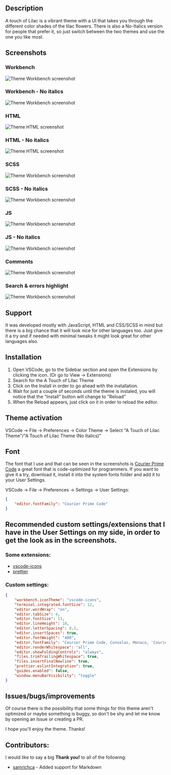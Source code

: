 ## Description
A touch of Lilac is a vibrant theme with a UI that takes you through the different color shades of the lilac flowers.
There is also a No-Italics version for people that prefer it, so just switch between the two themes and use the one you like most.

## Screenshots

### Workbench
![Theme Workbench screenshot](https://raw.githubusercontent.com/alexnho/vscode-a-touch-of-lilac-theme/master/images/workbench.jpg)

### Workbench - No italics
![Theme Workbench screenshot](https://raw.githubusercontent.com/alexnho/vscode-a-touch-of-lilac-theme/master/images/workbench_no_italics.jpg)

### HTML
![Theme HTML screenshot](https://raw.githubusercontent.com/alexnho/vscode-a-touch-of-lilac-theme/master/images/html.jpg)

### HTML - No italics
![Theme HTML screenshot](https://raw.githubusercontent.com/alexnho/vscode-a-touch-of-lilac-theme/master/images/html_no_italics.jpg)

### SCSS
![Theme Workbench screenshot](https://raw.githubusercontent.com/alexnho/vscode-a-touch-of-lilac-theme/master/images/scss.jpg)

### SCSS - No italics
![Theme Workbench screenshot](https://raw.githubusercontent.com/alexnho/vscode-a-touch-of-lilac-theme/master/images/scss_no_italics.jpg)

### JS
![Theme Workbench screenshot](https://raw.githubusercontent.com/alexnho/vscode-a-touch-of-lilac-theme/master/images/js.jpg)

### JS - No italics
![Theme Workbench screenshot](https://raw.githubusercontent.com/alexnho/vscode-a-touch-of-lilac-theme/master/images/js_no_italics.jpg)

### Comments
![Theme Workbench screenshot](https://raw.githubusercontent.com/alexnho/vscode-a-touch-of-lilac-theme/master/images/comments.jpg)

### Search & errors highlight
![Theme Workbench screenshot](https://raw.githubusercontent.com/alexnho/vscode-a-touch-of-lilac-theme/master/images/search_errors_highlight.jpg)

## Support
It was developed mostly with JavaScript, HTML and CSS/SCSS in mind but there is a big chance that it will look nice for other languages too. Just give it a try and if needed with minimal tweaks it might look great for other languages also.

## Installation
1. Open VSCode, go to the Sidebar section and open the Extensions by clicking the icon. (Or go to View → Extensions)
2. Search for the A Touch of Lilac Theme
3. Click on the Install in order to go ahead with the installation.
4. Wait for just a couple of seconds until the theme is instaled, you will notice that the "Install" button will change to "Reload"
5. When the Reload appears, just click on it in order to reload the editor.

## Theme activation
VSCode → File → Preferences → Color Theme → Select "A Touch of Lilac Theme"/"A Touch of Lilac Theme (No Italics)"

## Font
The font that I use and that can be seen in the screenshots is [Courier Prime Code](https://quoteunquoteapps.com/courierprime/#code-sans) a great font that is code-optimized for programmers.
If you want to give it a try, download it, install it into the system fonts folder and add it to your User Settings.

VSCode → File → Preferences → Settings → User Settings:
```json
{
    "editor.fontFamily": "Courier Prime Code"
}
```

## Recommended custom settings/extensions that I have in the User Settings on my side, in order to get the look as in the screenshots.

### Some extensions:
- [vscode-icons](https://github.com/vscode-icons/vscode-icons)
- [prettier](https://github.com/prettier/prettier-vscode)

### Custom settings:
```json
{
    "workbench.iconTheme": "vscode-icons",
    "terminal.integrated.fontSize": 12,
    "editor.wordWrap": "on",
    "editor.tabSize": 4,
    "editor.fontSize": 13,
    "editor.lineHeight": 18,
    "editor.letterSpacing": 0.3,
    "editor.insertSpaces": true,
    "editor.fontWeight": "400",
    "editor.fontFamily": "Courier Prime Code, Consolas, Monaco, 'Courier New', monospace",
    "editor.renderWhitespace": "all",
    "editor.showFoldingControls": "always",
    "files.trimTrailingWhitespace": true,
    "files.insertFinalNewline": true,
    "prettier.eslintIntegration": true,
    "guides.enabled": false,
    "window.menuBarVisibility": "toggle"
}
```

## Issues/bugs/improvements
Of course there is the possibility that some things for this theme aren't optimized or maybe something is buggy, so don't be shy and let me know by opening an Issue or creating a PR.

I hope you'll enjoy the theme. Thanks!

## Contributors:
I would like to say a big **Thank you!** to all of the following:
- [samrichca](https://github.com/samrichca) - Added support for Markdown
